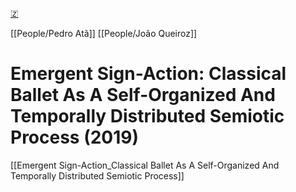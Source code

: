 [🇿](zotero://select/library/items/3R9QC9H9)

[[People/Pedro Atã]] [[People/João Queiroz]] 
# Emergent Sign-Action: Classical Ballet As A Self-Organized And Temporally Distributed Semiotic Process (2019)

[[Emergent Sign-Action_Classical Ballet As A Self-Organized And Temporally Distributed Semiotic Process]]